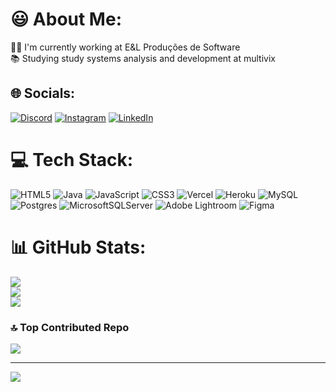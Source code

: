 # 😃 About Me:
👩‍💻 I'm currently working at E&L Produções de Software<br>📚 Studying study systems analysis and development at multivix<br>


## 🌐 Socials:
[![Discord](https://img.shields.io/badge/Discord-%237289DA.svg?logo=discord&logoColor=white)](https://discord.gg/https://discord.com/channels/@edneitrabach) [![Instagram](https://img.shields.io/badge/Instagram-%23E4405F.svg?logo=Instagram&logoColor=white)](https://instagram.com/edneitrabach) [![LinkedIn](https://img.shields.io/badge/LinkedIn-%230077B5.svg?logo=linkedin&logoColor=white)](https://linkedin.com/in/edneitrabach) 

# 💻 Tech Stack:
![HTML5](https://img.shields.io/badge/html5-%23E34F26.svg?style=flat&logo=html5&logoColor=white) ![Java](https://img.shields.io/badge/java-%23ED8B00.svg?style=flat&logo=java&logoColor=white) ![JavaScript](https://img.shields.io/badge/javascript-%23323330.svg?style=flat&logo=javascript&logoColor=%23F7DF1E) ![CSS3](https://img.shields.io/badge/css3-%231572B6.svg?style=flat&logo=css3&logoColor=white) ![Vercel](https://img.shields.io/badge/vercel-%23000000.svg?style=flat&logo=vercel&logoColor=white) ![Heroku](https://img.shields.io/badge/heroku-%23430098.svg?style=flat&logo=heroku&logoColor=white) ![MySQL](https://img.shields.io/badge/mysql-%2300f.svg?style=flat&logo=mysql&logoColor=white) ![Postgres](https://img.shields.io/badge/postgres-%23316192.svg?style=flat&logo=postgresql&logoColor=white) ![MicrosoftSQLServer](https://img.shields.io/badge/Microsoft%20SQL%20Sever-CC2927?style=flat&logo=microsoft%20sql%20server&logoColor=white) ![Adobe Lightroom](https://img.shields.io/badge/Adobe%20Lightroom-31A8FF.svg?style=flat&logo=Adobe%20Lightroom&logoColor=white) 	![Figma](https://img.shields.io/badge/figma-%23F24E1E.svg?style=flat&logo=figma&logoColor=white)
# 📊 GitHub Stats:
![](https://github-readme-stats.vercel.app/api?username=edneitrabach&theme=dracula&hide_border=false&include_all_commits=true&count_private=true)<br/>
![](https://github-readme-streak-stats.herokuapp.com/?user=edneitrabach&theme=dracula&hide_border=false)<br/>
![](https://github-readme-stats.vercel.app/api/top-langs/?username=edneitrabach&theme=dracula&hide_border=false&include_all_commits=true&count_private=true&layout=compact)

### 🔝 Top Contributed Repo
![](https://github-contributor-stats.vercel.app/api?username=edneitrabach&limit=5&theme=onedark&combine_all_yearly_contributions=true)

---
[![](https://visitcount.itsvg.in/api?id=edneitrabach&icon=0&color=4)](https://visitcount.itsvg.in)

<!-- Proudly created with GPRM ( https://gprm.itsvg.in ) -->
